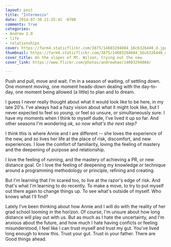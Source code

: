 ```yaml
---
layout: post
title: "Intermezzo"
date: 2014-07-30 21:25:42 -0700
comments: true
categories: 
- Andrew 2.0
- life
- relationships
cover: https://farm4.staticflickr.com/3875/14603294084_16c6326440_d.jpg
thumbnail: https://farm4.staticflickr.com/3875/14603294084_16c6326440_q_d.jpg
cover_title: On the slopes of Mt. Wilson, trying out the new
cover_link: https://www.flickr.com/photos/andrewhao/14603294084/

---
```


Push and pull, move and wait. I'm in a season of waiting, of settling down. One moment moving, one moment heads-down dealing with the day-to-day, one moment being allowed (a little) to plan and to dream.

I guess I never really thought about what it would look like to be here, in my late 20's. I've always had a hazy vision about what it might look like, but I never expected to feel so *young*, or feel so unsure, or simultaneously sure. I have my moments when I think to myself dude, I've lived it up so far. And other seasons I'm wondering *ok, so now what's the next step?*

I think this is where Annie and I are different -- she loves the experience of the new, and so lives her life at the place of risk, discomfort, and new experiences. I love the comfort of familiarity, loving the feeling of mastery and the deepening of purpose and relationship.

I love the feeling of running, and the mastery of achieving a PR, or new distance goal. Or I love the feeling of deepening my knowledge or technique around a programming methodology or principle, refining and creating.

But I'm learning that I'm scared too, to live at the razor's edge of risk. And that's what I'm learning to do recently. To make a move, to try to put myself out there again to change things up. To see what's outside of myself. Who knows what I'll find?

Lately I've been thinking about how Annie and I will do with the reality of her grad school looming in the horizon. Of course, I'm unsure about how long distance will play out with us. But as much as I hate the uncertainty, and I'm anxious about the future, and how much I hate having conficts or feeling misunderstood, I feel like I can trust myself and trust my gut. You've lived long enough to know this. Trust your gut. Trust in your father. There are Good things ahead.